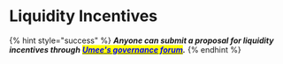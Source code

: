 # Liquidity Incentives

{% hint style="success" %}
_**Anyone can submit a proposal for liquidity incentives through**_ [_<mark style="color:blue;">**Umee's governance forum**</mark>_](https://commonwealth.im/umee/)_**.**_
{% endhint %}
